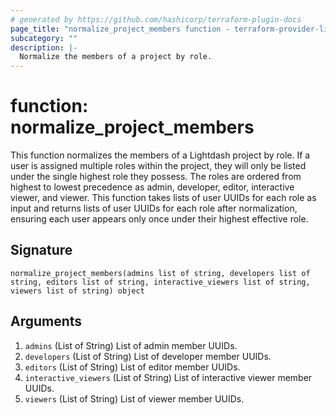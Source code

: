 ```yaml
---
# generated by https://github.com/hashicorp/terraform-plugin-docs
page_title: "normalize_project_members function - terraform-provider-lightdash"
subcategory: ""
description: |-
  Normalize the members of a project by role.
---
```


# function: normalize_project_members

This function normalizes the members of a Lightdash project by role. If a user is assigned multiple roles within the project, they will only be listed under the single highest role they possess. The roles are ordered from highest to lowest precedence as admin, developer, editor, interactive viewer, and viewer. This function takes lists of user UUIDs for each role as input and returns lists of user UUIDs for each role after normalization, ensuring each user appears only once under their highest effective role.



## Signature

<!-- signature generated by tfplugindocs -->
```text
normalize_project_members(admins list of string, developers list of string, editors list of string, interactive_viewers list of string, viewers list of string) object
```

## Arguments

<!-- arguments generated by tfplugindocs -->
1. `admins` (List of String) List of admin member UUIDs.
1. `developers` (List of String) List of developer member UUIDs.
1. `editors` (List of String) List of editor member UUIDs.
1. `interactive_viewers` (List of String) List of interactive viewer member UUIDs.
1. `viewers` (List of String) List of viewer member UUIDs.

